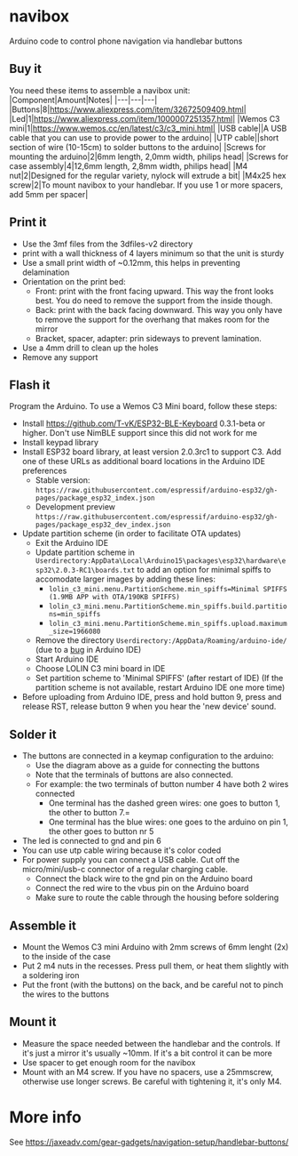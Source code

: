 # navibox
Arduino code to control phone navigation via handlebar buttons



## Buy it
You need these items to assemble a navibox unit:
|Component|Amount|Notes|
|---|---|---|
|Buttons|8|https://www.aliexpress.com/item/32672509409.html|
|Led|1|https://www.aliexpress.com/item/1000007251357.html|
|Wemos C3 mini|1|https://www.wemos.cc/en/latest/c3/c3_mini.html|
|USB cable||A USB cable that you can use to provide power to the arduino|
|UTP cable||short section of wire (10-15cm) to solder buttons to the arduino|
|Screws for mounting the arduino|2|6mm length, 2,0mm width, philips head|
|Screws for case assembly|4|12,6mm length, 2,8mm width, philips head|
|M4 nut|2|Designed for the regular variety, nylock will extrude a bit|
|M4x25 hex screw|2|To mount navibox to your handlebar. If you use 1 or more spacers, add 5mm per spacer|

## Print it
* Use the 3mf files from the 3dfiles-v2 directory
* print with a wall thickness of 4 layers minimum so that the unit is sturdy
* Use a small print width of ~0.12mm, this helps in preventing delamination
* Orientation on the print bed:
  * Front: print with the front facing upward. This way the front looks best. You do need to remove the support from the inside though.
  * Back: print with the back facing downward. This way you only have to remove the support for the overhang that makes room for the mirror
  * Bracket, spacer, adapter: prin sideways to prevent lamination.
* Use a 4mm drill to clean up the holes
* Remove any support 

## Flash it
Program the Arduino. To use a Wemos C3 Mini board, follow these steps:
* Install https://github.com/T-vK/ESP32-BLE-Keyboard 0.3.1-beta or higher. Don't use NimBLE support since this did not work for me
* Install keypad library
* Install ESP32 board library, at least version 2.0.3rc1 to support C3. Add one of these URLs as additional board locations in the Arduino IDE preferences
  * Stable version: `https://raw.githubusercontent.com/espressif/arduino-esp32/gh-pages/package_esp32_index.json`
  * Development preview `https://raw.githubusercontent.com/espressif/arduino-esp32/gh-pages/package_esp32_dev_index.json`
* Update partition scheme (in order to facilitate OTA updates)
  * Exit the Arduino IDE
  * Update partition scheme in `Userdirectory:AppData\Local\Arduino15\packages\esp32\hardware\esp32\2.0.3-RC1\boards.txt` to add an option for minimal spiffs to accomodate larger images by adding these lines:
    * `lolin_c3_mini.menu.PartitionScheme.min_spiffs=Minimal SPIFFS (1.9MB APP with OTA/190KB SPIFFS)`
    * `lolin_c3_mini.menu.PartitionScheme.min_spiffs.build.partitions=min_spiffs`
    * `lolin_c3_mini.menu.PartitionScheme.min_spiffs.upload.maximum_size=1966080`
  * Remove the directory `Userdirectory:/AppData/Roaming/arduino-ide/` (due to a [bug](https://github.com/arduino/arduino-ide/issues/1030) in Arduino IDE)
  * Start Arduino IDE
  * Choose LOLIN C3 mini board in IDE
  * Set partition scheme to 'Minimal SPIFFS' (after restart of IDE) (If the partition scheme is not available, restart Arduino IDE one more time)
* Before uploading from Arduino IDE, press and hold button 9, press and release RST, release button 9 when you hear the 'new device' sound.

## Solder it
* The buttons are connected in a keymap configuration to the arduino:
  * Use the diagram above as a guide for connecting the buttons
  * Note that the terminals of buttons are also connected. 
  * For example: the two terminals of button number 4 have both 2 wires connected
    * One terminal has the dashed green wires: one goes to button 1, the other to button 7.=
    * One terminal has the blue wires: one goes to the arduino on pin 1, the other goes to button nr 5
* The led is connected to gnd and pin 6
* You can use utp cable wiring because it's color coded
* For power supply you can connect a USB cable. Cut off the micro/mini/usb-c connector of a regular charging cable.
    * Connect the black wire to the gnd pin on the Arduino board
    * Connect the red wire to the vbus pin on the Arduino board
    * Make sure to route the cable through the housing before soldering

## Assemble it
* Mount the Wemos C3 mini Arduino with 2mm screws of 6mm lenght (2x) to the inside of the case
* Put 2 m4 nuts in the recesses. Press pull them, or heat them slightly with a soldering iron
* Put the front (with the buttons) on the back, and be careful not to pinch the wires to the buttons

## Mount it
* Measure the space needed between the handlebar and the controls. If it's just a mirror it's usually ~10mm. If it's a bit control it can be more
* Use spacer to get enough room for the navibox
* Mount with an M4 screw. If you have no spacers, use a 25mmscrew, otherwise use longer screws. Be careful with tightening it, it's only M4.





# More info
See https://jaxeadv.com/gear-gadgets/navigation-setup/handlebar-buttons/
